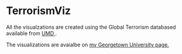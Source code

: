 # TerrorismViz

All the visualzations are created using the Global Terrorism databased available from <a href=http://start.umd.edu/gtd/> UMD <a>.

The visualizations are avaialbe on <a href="http://aeintngon.georgetown.domains/TerrorismData.htm">my Georgetown University page.</a>
